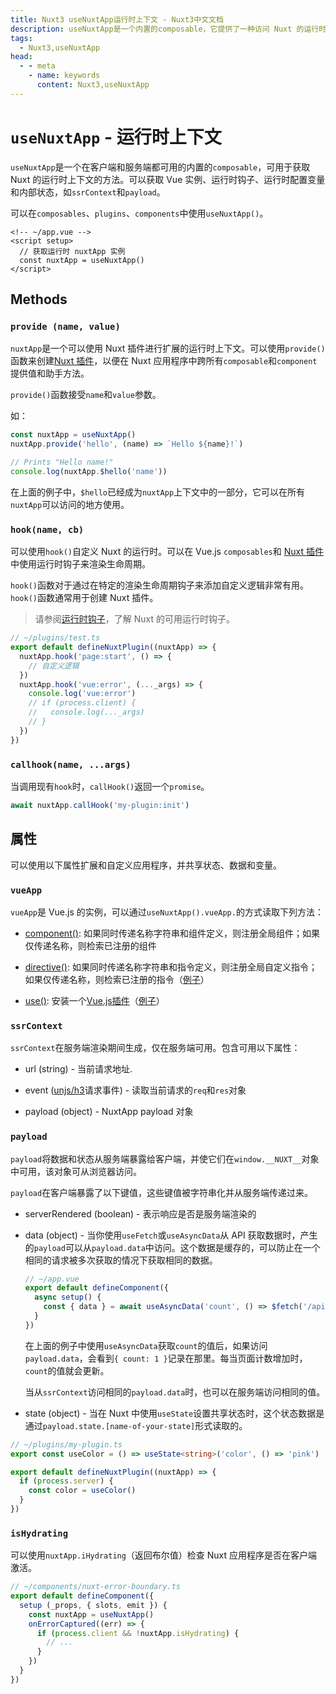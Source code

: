 ```yaml
---
title: Nuxt3 useNuxtApp运行时上下文 - Nuxt3中文文档
description: useNuxtApp是一个内置的composable，它提供了一种访问 Nuxt 的运行时上下文的方法，在客户端和服务端都可用。
tags: 
  - Nuxt3,useNuxtApp
head:
  - - meta
    - name: keywords
      content: Nuxt3,useNuxtApp
---
```


# `useNuxtApp` - 运行时上下文

`useNuxtApp`是一个在客户端和服务端都可用的内置的`composable`，可用于获取 Nuxt 的运行时上下文的方法。可以获取 Vue 实例、运行时钩子、运行时配置变量和内部状态，如`ssrContext`和`payload`。

可以在`composables`、`plugins`、`components`中使用`useNuxtApp()`。

```vue
<!-- ~/app.vue -->
<script setup>
  // 获取运行时 nuxtApp 实例
  const nuxtApp = useNuxtApp()
</script>
```

## Methods

### `provide (name, value)`

`nuxtApp`是一个可以使用 Nuxt 插件进行扩展的运行时上下文。可以使用`provide()`函数来创建[Nuxt 插件](/nuxt3/directory-plugins)，以便在 Nuxt 应用程序中跨所有`composable`和`component`提供值和助手方法。

`provide()`函数接受`name`和`value`参数。

如：

```js
const nuxtApp = useNuxtApp()
nuxtApp.provide('hello', (name) => `Hello ${name}!`)

// Prints "Hello name!"
console.log(nuxtApp.$hello('name'))
```

在上面的例子中，`$hello`已经成为`nuxtApp`上下文中的一部分，它可以在所有`nuxtApp`可以访问的地方使用。

### `hook(name, cb)`

可以使用`hook()`自定义 Nuxt 的运行时。可以在 Vue.js `composables`和 [Nuxt 插件](/nuxt3/directory-plugins)中使用运行时钩子来渲染生命周期。

`hook()`函数对于通过在特定的渲染生命周期钩子来添加自定义逻辑非常有用。`hook()`函数通常用于创建 Nuxt 插件。

> 请参阅[运行时钩子](/nuxt3/advanced-lifecycle-hooks#运行时钩子)，了解 Nuxt 的可用运行时钩子。

```ts
// ~/plugins/test.ts
export default defineNuxtPlugin((nuxtApp) => {
  nuxtApp.hook('page:start', () => {
    // 自定义逻辑
  })
  nuxtApp.hook('vue:error', (..._args) => {
    console.log('vue:error')
    // if (process.client) {
    //   console.log(..._args)
    // }
  })
})
```

### `callhook(name, ...args)`

当调用现有`hook`时，`callHook()`返回一个`promise`。

```js
await nuxtApp.callHook('my-plugin:init')
```

## 属性

可以使用以下属性扩展和自定义应用程序，并共享状态、数据和变量。

### `vueApp`

`vueApp`是 Vue.js 的实例，可以通过`useNuxtApp().vueApp.`的方式读取下列方法：

- [component()](https://vuejs.org/api/application.html#app-component): 如果同时传递名称字符串和组件定义，则注册全局组件；如果仅传递名称，则检索已注册的组件

- [directive()](https://vuejs.org/api/application.html#app-directive): 如果同时传递名称字符串和指令定义，则注册全局自定义指令；如果仅传递名称，则检索已注册的指令（[例子](/nuxt3/directory-plugins#vue-指令)）

- [use()](https://vuejs.org/api/application.html#app-use): 安装一个[Vue.js插件](https://cn.vuejs.org/guide/reusability/plugins.html)（[例子](/nuxt3/directory-plugins#vue-插件)）

### `ssrContext`

`ssrContext`在服务端渲染期间生成，仅在服务端可用。包含可用以下属性：

- url (string) - 当前请求地址.

- event ([unjs/h3](https://github.com/unjs/h3)请求事件) - 读取当前请求的`req`和`res`对象

- payload (object) - NuxtApp payload 对象

### `payload`

`payload`将数据和状态从服务端暴露给客户端，并使它们在`window.__NUXT__`对象中可用，该对象可从浏览器访问。

`payload`在客户端暴露了以下键值，这些键值被字符串化并从服务端传递过来。

- serverRendered (boolean) - 表示响应是否是服务端渲染的

- data (object) -  当你使用`useFetch`或`useAsyncData`从 API 获取数据时，产生的`payload`可以从`payload.data`中访问。这个数据是缓存的，可以防止在一个相同的请求被多次获取的情况下获取相同的数据。

    ```js
    // ~/app.vue
    export default defineComponent({
      async setup() {
        const { data } = await useAsyncData('count', () => $fetch('/api/count'))
      }
    })
    ```

    在上面的例子中使用`useAsyncData`获取`count`的值后，如果访问`payload.data`，会看到`{ count: 1 }`记录在那里。每当页面计数增加时，`count`的值就会更新。

    当从`ssrContext`访问相同的`payload.data`时，也可以在服务端访问相同的值。

- state (object) - 当在 Nuxt 中使用`useState`设置共享状态时，这个状态数据是通过`payload.state.[name-of-your-state]`形式读取的。

```ts
// ~/plugins/my-plugin.ts
export const useColor = () => useState<string>('color', () => 'pink')

export default defineNuxtPlugin((nuxtApp) => {
  if (process.server) {
    const color = useColor()
  }
})
```

### `isHydrating`

可以使用`nuxtApp.iHydrating`（返回布尔值）检查 Nuxt 应用程序是否在客户端激活。

```ts
// ~/components/nuxt-error-boundary.ts
export default defineComponent({
  setup (_props, { slots, emit }) {
    const nuxtApp = useNuxtApp()
    onErrorCaptured((err) => {
      if (process.client && !nuxtApp.isHydrating) {
        // ...
      }
    })
  }
})
```